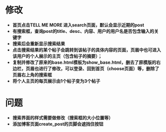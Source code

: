 
# 修改

* **首页点击TELL ME MORE 进入search页面，默认会显示近期的post**
* **有搜索框，查询post的title、desc、内容、用户的用户名是否包含输入的关键字**
* **搜索后会重新显示搜索结果**
* **点击搜索结果的某个帖子会跳转到该帖子的具体内容的页面，页眉中也可进入该用户的个人展示的主页（包含帖子的摘要）；**
* **复制并修改了原来的base.html模板为show_base.html，删去了原模版的右边栏，页眉也进行了修改，可以登录、回到首页（choose页面）等，删除了页眉右上角的搜索框**
* **将个人主页的每页展示由1个帖子变为3个帖子**

# 问题

* **搜索界面的样式需要做修改（搜索框的大小位置等）**
* **添加博客页面create_post的页脚会遮挡住按钮**
